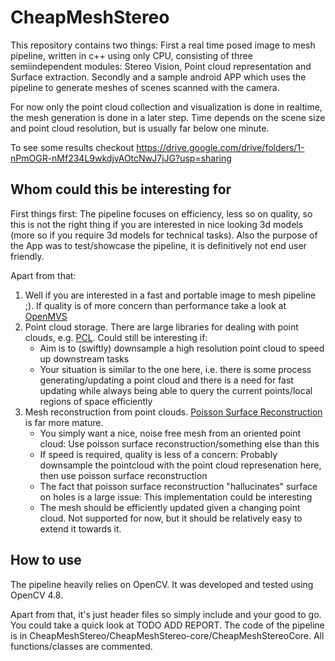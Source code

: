 # CheapMeshStereo
This repository contains two things: First a real time posed image to mesh pipeline, written in c++ using only CPU, consisting of three semiindependent modules: Stereo Vision, Point cloud representation and Surface extraction. Secondly and a sample android APP which uses the pipeline to generate meshes of scenes scanned with the camera.

For now only the point cloud collection and visualization is done in realtime, the mesh generation is done in a later step. Time depends on the scene size and point cloud resolution, but is usually far below one minute.

To see some results checkout https://drive.google.com/drive/folders/1-nPmOGR-nMf234L9wkdjvAOtcNwJ7jJG?usp=sharing

## Whom could this be interesting for

First things first: The pipeline focuses on efficiency, less so on quality, so this is not the right thing if you are interested in nice looking 3d models (more so if you require 3d models for technical tasks). 
Also the purpose of the App was to test/showcase the pipeline, it is definitively not end user friendly. 

Apart from that:

1. Well if you are interested in a fast and portable image to mesh pipeline ;). If quality is of more concern than performance take a look at [OpenMVS](https://github.com/cdcseacave/openMVS)
2. Point cloud storage. There are large libraries for dealing with point clouds, e.g. [PCL](https://github.com/PointCloudLibrary/pcl). Could still be interesting if:
    - Aim is to (swiftly) downsample a high resolution point cloud to speed up downstream tasks
    - Your situation is similar to the one here, i.e. there is some process generating/updating a point cloud and there is a need for fast updating while always being able to query the current points/local regions of space efficiently
3. Mesh reconstruction from point clouds. [Poisson Surface Reconstruction](https://github.com/mkazhdan/PoissonRecon) is far more mature.
    - You simply want a nice, noise free mesh from an oriented point cloud: Use poisson surface reconstruction/something else than this
    - If speed is required, quality is less of a concern: Probably downsample the pointcloud with the point cloud represenation here, then use poisson surface reconstruction
    - The fact that poisson surface reconstruction "hallucinates" surface on holes is a large issue: This implementation could be interesting
    - The mesh should be efficiently updated given a changing point cloud. Not supported for now, but it should be relatively easy to extend it towards it.
  
## How to use

The pipeline heavily relies on OpenCV. It was developed and tested using OpenCV 4.8. 

Apart from that, it's just header files so simply include and your good to go. You could take a quick look at TODO ADD REPORT. 
The code of the pipeline is in CheapMeshStereo/CheapMeshStereo-core/CheapMeshStereoCore. All functions/classes are commented. 
